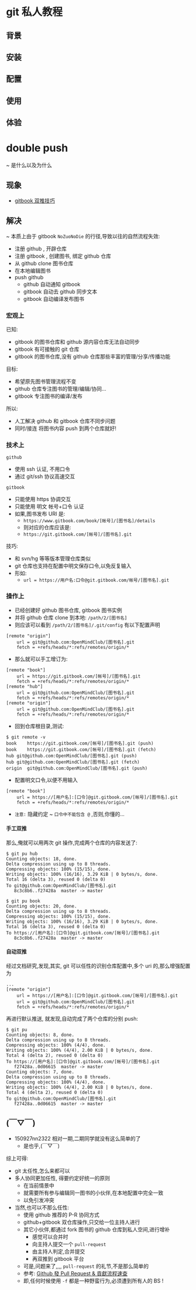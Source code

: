 # git 私人教程

## 背景

## 安装

## 配置

## 使用

## 体验


# double push
~ 是什么以及为什么

## 现象

- [gitbook 双推技巧](https://github.com/OpenMindClub/OMOOC.py/wiki/gitbook_double_push)

## 解决
~ 本质上由于 gitbook `NoZuoNoDie` 的行径,导致以往的自然流程失效:

- 注册 github , 开辟仓库
- 注册 gitbook , 创建图书, 绑定 github 仓库
- 从 github clone 图书仓库
- 在本地编辑图书
- push github
    + github 自动通知 gitbook
    + gitbook 自动去 github 同步文本
    + gitbook 自动编译发布图书

### 宏观上

已知:

- gitbook 的图书仓库和 github 源内容仓库无法自动同步
- gitbook 有可接触的 git 仓库
- gitbook 的图书仓库,没有 github 仓库那些丰富的管理/分享/传播功能

目标:

- 希望原先图书管理流程不变
- github 仓库专注图书的管理/编辑/协同...
- gitbook 专注图书的编译/发布

所以:

- 人工解决 github 和 gitbook 仓库不同步问题
- 同时/接连 将图书内容 push 到两个仓库就好!


### 技术上

`github`

- 使用 ssh 认证, 不用口令
- 通过 git/ssh 协议高速交互

`gitbook`

- 只能使用 https 协调交互
- 只能使用 明文 帐号+口令 认证
- 如果,图书发布 URI 是:
    + `https://www.gitbook.com/book/[帐号]/[图书名]/details`
    + 则对应的仓库应该是:
    + `https://git.gitbook.com/[帐号]/[图书名].git`

技巧:

- 和 svn/hg 等等版本管理仓库类似
- git 仓库也支持在配置中明文保存口令,以免反复输入
- 形如:
    + `url = https://用户名:口令@git.gitbook.com/帐号/[图书名].git`


### 操作上

- 已经创建好 github 图书仓库, gitbook 图书实例
- 并将 github 仓库 clone 到本地: `/path/2/[图书名]`
- 则应该可以看到 `/path/2/[图书名]/.git/config` 有以下配置声明


```
[remote "origin"]
    url = git@github.com:OpenMindClub/[图书名].git
    fetch = +refs/heads/*:refs/remotes/origin/*
```

- 那么就可以手工增订为:

```
[remote "book"]
    url = https://git.gitbook.com/[帐号]/[图书名].git
    fetch = +refs/heads/*:refs/remotes/origin/*
[remote "hub"]
    url = git@github.com:OpenMindClub/[图书名].git
    fetch = +refs/heads/*:refs/remotes/origin/*
[remote "origin"]
    url = git@github.com:OpenMindClub/[图书名].git
    fetch = +refs/heads/*:refs/remotes/origin/*
```

- 回到仓库根目录,测试:

```
$ git remote -v
book    https://git.gitbook.com/[帐号]/[图书名].git (push)
book    https://git.gitbook.com/[帐号]/[图书名].git (fetch)
hub git@github.com:OpenMindClub/[图书名].git (push)
hub git@github.com:OpenMindClub/[图书名].git (fetch)
origin  git@github.com:OpenMindClub/[图书名].git (push)
```


- 配置明文口令,以便不用输入

```
[remote "book"]
    url = https://[用户名]:[口令]@git.gitbook.com/[帐号]/[图书名].git
    fetch = +refs/heads/*:refs/remotes/origin/*
```


- `注意:` 隐藏约定 ~ `口令中不能包含 @` ,否则,你懂的...


#### 手工双推

那么,俺就可以用两次 git 操作,完成两个仓库的内容发送了:

```
$ git pu hub
Counting objects: 18, done.
Delta compression using up to 8 threads.
Compressing objects: 100% (15/15), done.
Writing objects: 100% (16/16), 3.29 KiB | 0 bytes/s, done.
Total 16 (delta 3), reused 0 (delta 0)
To git@github.com:OpenMindClub/[图书名].git
   8c3c8b6..f27428a  master -> master

$ git pu book
Counting objects: 20, done.
Delta compression using up to 8 threads.
Compressing objects: 100% (15/15), done.
Writing objects: 100% (16/16), 3.29 KiB | 0 bytes/s, done.
Total 16 (delta 3), reused 0 (delta 0)
To https://[用户名]:[口令]@git.gitbook.com/[帐号]/[图书名].git
   8c3c8b6..f27428a  master -> master

```

#### 自动双推

经过文档研究,发现,其实, git 可以任性的识别仓库配置中,多个 uri 的,那么增强配置为

```
...
[remote "origin"]
    url = https://[用户名]:[口令]@git.gitbook.com/[帐号]/[图书名].git
    url = git@github.com:OpenMindClub/[图书名].git
    fetch = +refs/heads/*:refs/remotes/origin/*
```

再进行默认推送, 就发现,自动完成了两个仓库的分别 push:

```
$ git pu
Counting objects: 8, done.
Delta compression using up to 8 threads.
Compressing objects: 100% (4/4), done.
Writing objects: 100% (4/4), 2.00 KiB | 0 bytes/s, done.
Total 4 (delta 2), reused 0 (delta 0)
To https://[用户名]:[口令]@git.gitbook.com/[帐号]/[图书名].git
   f27428a..0d06615  master -> master
Counting objects: 7, done.
Delta compression using up to 8 threads.
Compressing objects: 100% (4/4), done.
Writing objects: 100% (4/4), 2.00 KiB | 0 bytes/s, done.
Total 4 (delta 2), reused 0 (delta 0)
To git@github.com:OpenMindClub/[图书名].git
   f27428a..0d06615  master -> master

```



## (￣▽￣)

- 150927nn2322 相对一期,二期同学就没有这么简单的了
    + 是也乎,(￣▽￣)

综上可得:

- git 太任性,怎么来都可以
- 多人协同更加任性, 得要约定好统一的原则
    + 在当前情景中
    + 就需要所有参与编辑同一图书的小伙伴,在本地配置中完全一致
    + 以免引发冲突
- 当然,也可以不那么任性:
    + 使用 github 推荐的 P-R 协同方式
    + github+gitbook 双仓库操作,只交给一位主持人进行
    + 其它小伙伴,都通过 fork 图书的 github 仓库到私人空间,进行增补
        * 感觉可以合并时
        * 向主持人提交一个 `pull-request` 
        * 由主持人判定,合并提交
        * 再双推到 gitbook 平台
    + 可是,问题来了,,,, `pull-request` 的礼节,不是那么简单的
    + 参考: [Github 發 Pull Request & 貢獻流程速查](http://scm.zoomquiet.io/data/20131009223931/index.html)
    + 即,任何时候使用 `-f` 都是一种野蛮行为,必须遭到所有人的 BS !
